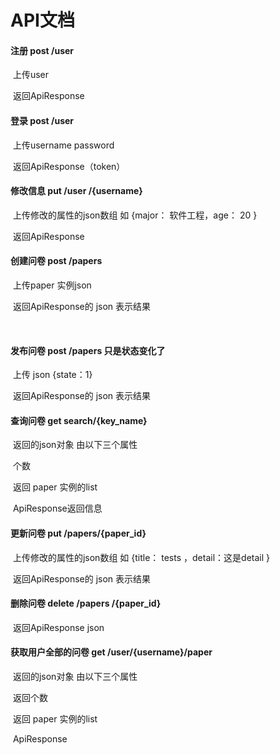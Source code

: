 # API文档

#### 注册   post  /user 

​		上传user

​		返回ApiResponse



#### 登录   post  /user 

​		上传username password

​		返回ApiResponse（token）



#### 修改信息 put  /user /{username}

​			上传修改的属性的json数组 如    {major： 软件工程，age： 20 }

​			返回ApiResponse

#### 创建问卷  post   /papers

​		上传paper 实例json

​		返回ApiResponse的 json 表示结果

​		



#### 发布问卷  post   /papers 只是状态变化了

​		上传 json {state：1}

​		返回ApiResponse的 json 表示结果



#### 查询问卷  get search/{key_name}

​		返回的json对象 由以下三个属性

​		个数

​		返回 paper 实例的list

​		ApiResponse返回信息



#### 更新问卷   put /papers/{paper_id}

​		上传修改的属性的json数组 如 {title： tests ，detail：这是detail }

​		返回ApiResponse的 json 表示结果



#### 删除问卷  delete  /papers /{paper_id}

​		返回ApiResponse  json 



#### 获取用户全部的问卷  get  /user/{username}/paper

​		返回的json对象 由以下三个属性

​		返回个数

​		返回 paper 实例的list

​		ApiResponse
